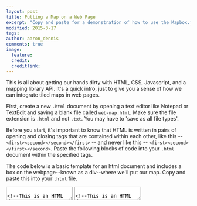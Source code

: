 ```yaml
---
layout: post
title: Putting a Map on a Web Page
excerpt: "Copy and paste for a demonstration of how to use the Mapbox.js API"
modified: 2015-3-17
tags: 
author: aaron_dennis
comments: true
image:
  feature: 
  credit: 
  creditlink: 
---
```


This is all about getting our hands dirty with HTML, CSS, Javascript, and a mapping library API. It's a quick intro, just to give you a sense of how we can integrate tiled maps in web pages.

First, create a new `.html` document by opening a text editor like Notepad or TextEdit and saving a blank file called `web-map.html`. Make sure the file extension is `.html` and not `.txt`. You may have to 'save as all file types'.

Before you start, it's important to know that HTML is written in pairs of opening and closing tags that are contained within each other, like this -- `<first><second></second></first>` -- and never like this -- `<first><second></first></second>`. Paste the following blocks of code into your `.html` document within the specified tags.

The code below is a basic template for an html document and includes a box on the webpage--known as a div--where we'll put our map. Copy and paste this into your `.html` file.

<textarea>

<!--This is an HTML document-->

<!DOCTYPE html>

<!-- Stuff inside these  < !-- -- >  are comments -->

<!-- In programming languages, comments aren't read by the computer, they're just there to make things more understandable by humans. -->

<!-- HTML is written in opening and closing tags. Here is an opening tag <html> for HTML content. The closing tag </html> is at the bottom -->
<html>

  <!-- This next section is the "head" of document. It doesn't show up on the page but it contains some very important stuff. Notice the opening tag <head> and the closing tag </head> later on. -->
  <head>

  
  
  <!-- Here we close out the <head> tag from further up in the HTML document -->
  </head>

  <!-- Stuff inside the <body> tags is content you're going to see visually on the webpage -->
  <body>

    <!-- A <div> tag is like a box on the page. It divides the page into sections. This div has is given the ID of "map" and, you guessed it, it's where we're going to put the map.  -->
    <div id='map'>
    
      <!-- A <p> tag is paragraph text. Feel free to change the words between the tags, save the file, refresh your the web page, and see them change in the browser. Then delete this comment and the <p> tags and the text between them. -->
      <p>Let's put a map in here.</p>
    
    </div>




  </body>

</html>

</textarea>


<textarea>

<!--This is an HTML document-->

<!DOCTYPE html>

<!-- Stuff inside these  < !-- -- >  are comments -->

<!-- In programming languages, comments aren't read by the computer, they're just there to make things more understandable by humans. -->

<!-- HTML is written in opening and closing tags. Here is an opening tag <html> for HTML content. The closing tag </html> is at the bottom -->
<html>

  <!-- This next section is the "head" of document. It doesn't show up on the page but it contains some very important stuff. Notice the opening tag <head> and the closing tag </head> later on. -->
  <head>

    <!-- This just says we're using standard characters when we type. Don't worry too much about it -->
    <meta charset=utf-8 />

    <!-- The title of a website shows up on the page tab in your web browser. -->
    <title>I WANT A MAP!</title>
    
    <!-- The meta tag tells the browser some stuff about what the webpage should or should not do. -->
    <meta name='viewport' content='initial-scale=1,maximum-scale=1,user-scalable=no' />

    <!-- This is where the API comes in. Here, we're referencing the Mapbox.js API, which is a plugin/add-on for Leaflet. The script tag references prewritten javascript code (the API) and defines functions and methods for us to use which helps us do things that would otherwise be thousands of times more complicated like make a tiled map.  -->
    <!-- script tags always mean there's javascript between them or in a source (src) file -->
    <script src='https://api.tiles.mapbox.com/mapbox.js/v2.1.5/mapbox.js'></script>

    <!-- the Mapbox.js API also comes with a CSS stylesheet to format things like zoom controls -->
    <link href='https://api.tiles.mapbox.com/mapbox.js/v2.1.5/mapbox.css' rel='stylesheet' />

    
    <!-- Stuff between <style> tags is CSS. It adds formatting to document elements, like dividers and text, sometimes based on element IDs. -->
    <style>
  
      /* this is what a comment looks like in CSS */
      
      /* This makes the <body> element fill up the whole page. Everything other element will go inside the <body> element. */
      body { margin:0; padding:0; } 
  
      /* This tells the <div> we ID'd as #map to be in a positon that's not relative to anything else, 0 pixels from the top of its container, 0 pixels from the bottom, and 100% of the containers width. Basically, it's always going to be as large as your browser window */
      #map { position:absolute; top:0; bottom:0; width:100%; }

    </style>

  <!-- Here we close out the <head> tag from further up in the HTML document -->
  </head>

  <!-- Stuff inside the <body> tags is content you're going to see visually on the webpage -->
  <body>

    <!-- A <div> tag is like a box on the page. It divides the page into sections. This div has is given the ID of "map" and, you guessed it, it's where we're going to put the map.  -->
    <div id='map'></div>


    <!-- Remember when we referenced that API earlier? Now we'll use it. The code between <script> tags is javascript -->
    <script>

      // This is what a comment looks like in javascript
      
      // This is an access token that's associated with a Mapbox Account. It lets us use the Mapbox plugin
      L.mapbox.accessToken = 'pk.eyJ1IjoiYWFyb25kZW5uaXMiLCJhIjoiem5LLURoYyJ9.T3tswGTI5ve8_wE-a02cMw';

      // Here, the code is telling the browser to make a map in the element with the ID 'map', use the map tiles from the Mapbox tile API associated with the Map ID 'examples.map-i86nkdio' and store it as the variable ourMap so we can reference it later.
      var ourMap = L.mapbox.map('map', 'examples.map-i86nkdio');
      
      // In this line of code, we're using a `method` on ourMap to change the view to a pair of lat/long coordinates and a specific zoom level
      ourMap.setView([40, -74.50], 9);

    </script>

  </body>

</html>

</textarea>